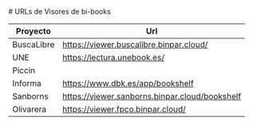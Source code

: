 # URLs de Visores de bi-books

| Proyecto   | Url                                            |
|------------|------------------------------------------------|
| BuscaLibre | https://viewer.buscalibre.binpar.cloud/        |
| UNE        | https://lectura.unebook.es/                    |
| Piccin     |                                                |
| Informa    | https://www.dbk.es/app/bookshelf               |
| Sanborns   | https://viewer.sanborns.binpar.cloud/bookshelf |
| Olivarera  | https://viewer.fpco.binpar.cloud/              |
